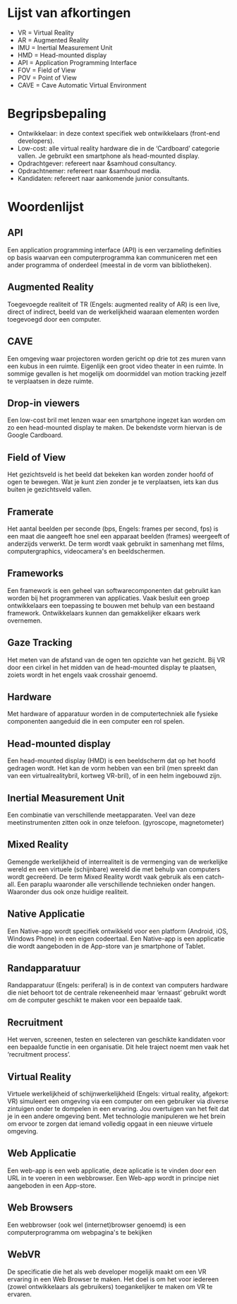 # Lijst van afkortingen

* VR = Virtual Reality
* AR = Augmented Reality
* IMU = Inertial Measurement Unit
* HMD = Head-mounted display
* API = Application Programming Interface
* FOV = Field of View
* POV = Point of View
* CAVE = Cave Automatic Virtual Environment

# Begripsbepaling
* Ontwikkelaar: in deze context specifiek web ontwikkelaars (front-end developers).
* Low-cost: alle virtual reality hardware die in de ‘Cardboard’ categorie vallen. Je gebruikt een smartphone als head-mounted display.
* Opdrachtgever: refereert naar &samhoud consultancy.
* Opdrachtnemer: refereert naar &samhoud media.
* Kandidaten: refereert naar aankomende junior consultants.


# Woordenlijst

## API
Een application programming interface (API) is een verzameling definities op basis waarvan een computerprogramma kan communiceren met een ander programma of onderdeel (meestal in de vorm van bibliotheken).

## Augmented Reality
Toegevoegde realiteit of TR (Engels: augmented reality of AR) is een live, direct of indirect, beeld van de werkelijkheid waaraan elementen worden toegevoegd door een computer.

## CAVE
Een omgeving waar projectoren worden gericht op drie tot zes muren vann een kubus in een ruimte. Eigenlijk een groot video theater in een ruimte. In sommige gevallen is het mogelijk om doormiddel van motion tracking jezelf te verplaatsen in deze ruimte.

## Drop-in viewers
Een low-cost bril met lenzen waar een smartphone ingezet kan worden om zo een head-mounted display te maken. De bekendste vorm hiervan is de Google Cardboard.

## Field of View
Het gezichtsveld is het beeld dat bekeken kan worden zonder hoofd of ogen te bewegen. Wat je kunt zien zonder je te verplaatsen, iets kan dus buiten je gezichtsveld vallen.

## Framerate
Het aantal beelden per seconde (bps, Engels: frames per second, fps) is een maat die aangeeft hoe snel een apparaat beelden (frames) weergeeft of anderzijds verwerkt. De term wordt vaak gebruikt in samenhang met films, computergraphics, videocamera's en beeldschermen.

## Frameworks
Een framework is een geheel van softwarecomponenten dat gebruikt kan worden bij het programmeren van applicaties. Vaak besluit een groep ontwikkelaars een toepassing te bouwen met behulp van een bestaand framework. Ontwikkelaars kunnen dan gemakkelijker elkaars werk overnemen.

## Gaze Tracking
Het meten van de afstand van de ogen ten opzichte van het gezicht. Bij VR door een cirkel in het midden van de head-mounted display te plaatsen, zoiets wordt in het engels vaak crosshair genoemd.

## Hardware
Met hardware of apparatuur worden in de computertechniek alle fysieke componenten aangeduid die in een computer een rol spelen.

## Head-mounted display
Een head-mounted display (HMD) is een beeldscherm dat op het hoofd gedragen wordt. Het kan de vorm hebben van een bril (men spreekt dan van een virtualrealitybril, kortweg VR-bril), of in een helm ingebouwd zijn.

## Inertial Measurement Unit
Een combinatie van verschillende meetapparaten. Veel van deze meetinstrumenten zitten ook in onze telefoon. (gyroscope, magnetometer)

## Mixed Reality
Gemengde werkelijkheid of interrealiteit is de vermenging van de werkelijke wereld en een virtuele (schijnbare) wereld die met behulp van computers wordt gecreëerd. De term Mixed Reality wordt vaak gebruik als een catch-all. Een paraplu waaronder alle verschillende technieken onder hangen. Waaronder dus ook onze huidige realiteit.

## Native Applicatie
Een Native-app wordt specifiek ontwikkeld voor een platform (Android, iOS, Windows Phone) in een eigen codeertaal. Een Native-app is een applicatie die wordt aangeboden in de App-store van je smartphone of Tablet.

## Randapparatuur
Randapparatuur (Engels: periferal) is in de context van computers hardware die niet behoort tot de centrale rekeneenheid maar ‘ernaast’ gebruikt wordt om de computer geschikt te maken voor een bepaalde taak.

## Recruitment
Het werven, screenen, testen en selecteren van geschikte kandidaten voor een bepaalde functie in een organisatie. Dit hele traject noemt men vaak het ‘recruitment process’. 

## Virtual Reality
Virtuele werkelijkheid of schijnwerkelijkheid (Engels: virtual reality, afgekort: VR) simuleert een omgeving via een computer om een gebruiker via diverse zintuigen onder te dompelen in een ervaring. Jou overtuigen van het feit dat je in een andere omgeving bent. Met technologie manipuleren we het brein om ervoor te zorgen dat iemand volledig opgaat in een nieuwe virtuele omgeving.

## Web Applicatie
Een web-app is een web applicatie, deze aplicatie is te vinden door een URL in te voeren in een webbrowser. Een Web-app wordt in principe niet aangeboden in een App-store.

## Web Browsers
Een webbrowser (ook wel (internet)browser genoemd) is een computerprogramma om webpagina's te bekijken

## WebVR
De specificatie die het als web developer mogelijk maakt om een VR ervaring in een Web Browser te maken. Het doel is om het voor iedereen (zowel ontwikkelaars als gebruikers) toegankelijker te maken om VR te ervaren.